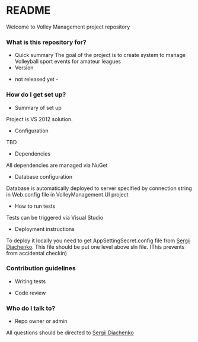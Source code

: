# README #

Welcome to Volley Management project repository

### What is this repository for? ###

* Quick summary
The goal of the project is to create system to manage Volleyball sport events for amateur leagues
* Version
 - not released yet -

### How do I get set up? ###

* Summary of set up

Project is VS 2012 solution.

* Configuration

TBD

* Dependencies

All dependencies are managed via NuGet

* Database configuration

Database is automatically deployed to server specified by connection string in Web.config file in VolleyManagement.UI project

* How to run tests

Tests can be triggered via Visual Studio

* Deployment instructions

To deploy it locally you need to get AppSettingSecret.config file from [Sergii Diachenko](https://bitbucket.org/sdiachen/).
This file should be put one level above sln file. (This prevents from accidental checkin)

### Contribution guidelines ###

* Writing tests

* Code review

### Who do I talk to? ###

* Repo owner or admin

 All questions should be directed to [Sergii Diachenko](https://bitbucket.org/sdiachen/)